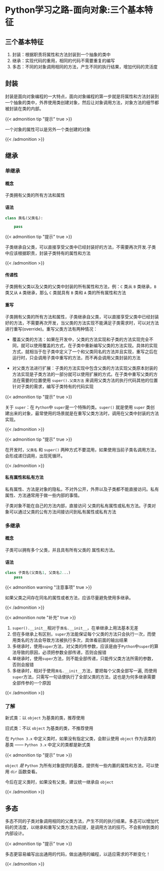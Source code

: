 # Python学习之路-面向对象:三个基本特征


## 三个基本特征

1. 封装：根据职责将属性和方法封装到一个抽象的类中
2. 继承：实现代码的重用，相同的代码不需要重复的编写
3. 多态：不同的对象调用相同的方法，产生不同的执行结果，增加代码的灵活度

## 封装

封装是面向对象编程的一大特点，面向对象编程的第一步就是将属性和方法封装到一个抽象的类中，外界使用类创建对象，然后让对象调用方法，对象方法的细节都被封装在类的内部。

{{< admonition tip "提示" true >}}

一个对象的属性可以是另外一个类创建的对象

{{< /admonition >}}

## 继承

### 单继承

#### 概念

子类拥有父类的所有方法和属性

#### 语法

```python
class 类名(父类名):

    pass
```

{{< admonition tip "提示" true >}}

子类继承自父类，可以直接享受父类中已经封装好的方法，不需要再次开发.子类中应该根据职责，封装子类特有的属性和方法

{{< /admonition >}}

#### 传递性

子类拥有父类以及父类的父类中封装的所有属性和方法，例：`C` 类从 `B` 类继承，`B` 类又从 `A` 类继承，那么 `C` 类就具有 `B` 类和 `A` 类的所有属性和方法

#### 重写

子类拥有父类的所有方法和属性，子类继承自父类，可以直接享受父类中已经封装好的方法，不需要再次开发，当父类的方法实现不能满足子类需求时，可以对方法进行重写(override)。重写父类方法有两种情况：

- 覆盖父类的方法：如果在开发中，父类的方法实现和子类的方法实现完全不同，就可以使用覆盖的方式，在子类中重新编写父类的方法实现。具体的实现方式，就相当于在子类中定义了一个和父类同名的方法并且实现，重写之后在运行时，只会调用子类中重写的方法，而不再会调用父类封装的方法

- 对父类方法进行扩展：子类的方法实现中包含父类的方法实现父类原本封装的方法实现是子类方法的一部分就可以使用扩展的方式。在子类中重写父类的方法在需要的位置使用 `super().父类方法` 来调用父类方法的执行代码其他的位置针对子类的需求，编写子类特有的代码实现

{{< admonition tip "提示" true >}}

关于 `super`：在 `Python`中 `super`是一个特殊的类。`super()` 就是使用 `super` 类创建出来的对象，最常使用的场景就是在重写父类方法时，调用在父类中封装的方法实现。

{{< /admonition >}}

{{< admonition tip "提示" true >}}

在开发时，`父类名` 和 `super()` 两种方式不要混用，如果使用当前子类名调用方法，会形成递归调用，出现死循环。

{{< /admonition >}}

#### 私有属性和私有方法

私有属性、方法是对象的隐私，不对外公开，外界以及子类都不能直接访问。私有属性、方法通常用于做一些内部的事情。

子类对象不能在自己的方法内部，直接访问 父类的私有属性或私有方法。子类对象可以通过父类的公有方法间接访问到私有属性或私有方法

### 多继承

#### 概念

子类可以拥有多个父类，并且具有所有父类的 属性和方法。

#### 语法

```python
class 子类名(父类名1, 父类名2...)
    pass
```

{{< admonition warning "注意事项" true >}}

如果父类之间存在同名的属性或者方法，应该尽量避免使用多继承。

{{< /admonition >}}

{{< admonition note "补充" true >}}

1. `super().__init__`相对于`类名.__init__`，在单继承上用法基本无差
2. 但在多继承上有区别，`super`方法能保证每个父类的方法只会执行一次，而使用类名的方法会导致方法被执行多次，具体看前面的输出结果
3. 多继承时，使用`super`方法，对父类的传参数，应该是由于`Python`中`super`的算法导致的原因，必须把参数全部传递，否则会报错
4. 单继承时，使用`super`方法，则不能全部传递，只能传父类方法所需的参数，否则会报错
5. 多继承时，相对于使用`类名.__init__`方法，要把每个父类全部写一遍, 而使用`super`方法，只需写一句话便执行了全部父类的方法，这也是为何多继承需要全部传参的一个原因

{{< /admonition >}}

### 了解

新式类：以 `object` 为基类的类，推荐使用

旧式类：不以 `object` 为基类的类，不推荐使用

在 `Python 3.x` 中定义类时，如果没有指定父类，会默认使用 `object` 作为该类的基类 —— `Python 3.x` 中定义的类都是新式类

{{< admonition tip "提示" true >}}

`object` *是* `Python` 为所有对象提供的基类，提供有一些内置的属性和方法，可以使用 `dir` 函数查看。

今后在定义类时，如果没有父类，建议统一继承自 `object`

{{< /admonition >}}

## 多态

多态不同的子类对象调用相同的父类方法，产生不同的执行结果。多态可以增加代码的灵活度，以继承和重写父类方法为前提，是调用方法的技巧，不会影响到类的内部设计。

{{< admonition tip "提示" true >}}

多态更容易编写出出通用的代码，做出通用的编程，以适应需求的不断变化！

{{< /admonition >}}


